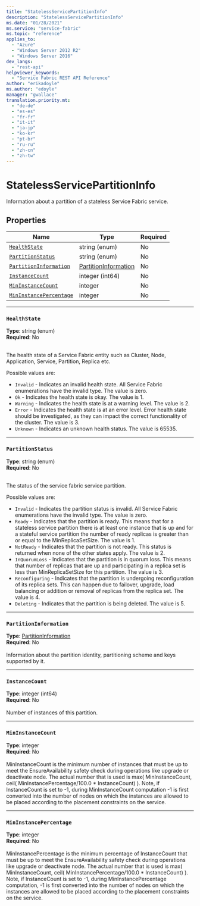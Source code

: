 ```yaml
---
title: "StatelessServicePartitionInfo"
description: "StatelessServicePartitionInfo"
ms.date: "01/28/2021"
ms.service: "service-fabric"
ms.topic: "reference"
applies_to: 
  - "Azure"
  - "Windows Server 2012 R2"
  - "Windows Server 2016"
dev_langs: 
  - "rest-api"
helpviewer_keywords: 
  - "Service Fabric REST API Reference"
author: "erikadoyle"
ms.author: "edoyle"
manager: "gwallace"
translation.priority.mt: 
  - "de-de"
  - "es-es"
  - "fr-fr"
  - "it-it"
  - "ja-jp"
  - "ko-kr"
  - "pt-br"
  - "ru-ru"
  - "zh-cn"
  - "zh-tw"
---
```

# StatelessServicePartitionInfo

Information about a partition of a stateless Service Fabric service.

## Properties
| Name | Type | Required |
| --- | --- | --- |
| [`HealthState`](#healthstate) | string (enum) | No |
| [`PartitionStatus`](#partitionstatus) | string (enum) | No |
| [`PartitionInformation`](#partitioninformation) | [PartitionInformation](sfclient-v80-model-partitioninformation.md) | No |
| [`InstanceCount`](#instancecount) | integer (int64) | No |
| [`MinInstanceCount`](#mininstancecount) | integer | No |
| [`MinInstancePercentage`](#mininstancepercentage) | integer | No |

____
### `HealthState`
__Type__: string (enum) <br/>
__Required__: No<br/>
<br/>


The health state of a Service Fabric entity such as Cluster, Node, Application, Service, Partition, Replica etc.

Possible values are: 

  - `Invalid` - Indicates an invalid health state. All Service Fabric enumerations have the invalid type. The value is zero.
  - `Ok` - Indicates the health state is okay. The value is 1.
  - `Warning` - Indicates the health state is at a warning level. The value is 2.
  - `Error` - Indicates the health state is at an error level. Error health state should be investigated, as they can impact the correct functionality of the cluster. The value is 3.
  - `Unknown` - Indicates an unknown health status. The value is 65535.



____
### `PartitionStatus`
__Type__: string (enum) <br/>
__Required__: No<br/>
<br/>


The status of the service fabric service partition.

Possible values are: 

  - `Invalid` - Indicates the partition status is invalid. All Service Fabric enumerations have the invalid type. The value is zero.
  - `Ready` - Indicates that the partition is ready. This means that for a stateless service partition there is at least one instance that is up and for a stateful service partition the number of ready replicas is greater than or equal to the MinReplicaSetSize. The value is 1.
  - `NotReady` - Indicates that the partition is not ready. This status is returned when none of the other states apply. The value is 2.
  - `InQuorumLoss` - Indicates that the partition is in quorum loss. This means that number of replicas that are up and participating in a replica set is less than MinReplicaSetSize for this partition. The value is 3.
  - `Reconfiguring` - Indicates that the partition is undergoing reconfiguration of its replica sets. This can happen due to failover, upgrade, load balancing or addition or removal of replicas from the replica set. The value is 4.
  - `Deleting` - Indicates that the partition is being deleted. The value is 5.



____
### `PartitionInformation`
__Type__: [PartitionInformation](sfclient-v80-model-partitioninformation.md) <br/>
__Required__: No<br/>
<br/>
Information about the partition identity, partitioning scheme and keys supported by it.

____
### `InstanceCount`
__Type__: integer (int64) <br/>
__Required__: No<br/>
<br/>
Number of instances of this partition.

____
### `MinInstanceCount`
__Type__: integer <br/>
__Required__: No<br/>
<br/>
MinInstanceCount is the minimum number of instances that must be up to meet the EnsureAvailability safety check during operations like upgrade or deactivate node.
The actual number that is used is max( MinInstanceCount, ceil( MinInstancePercentage/100.0 * InstanceCount) ).
Note, if InstanceCount is set to -1, during MinInstanceCount computation -1 is first converted into the number of nodes on which the instances are allowed to be placed according to the placement constraints on the service.


____
### `MinInstancePercentage`
__Type__: integer <br/>
__Required__: No<br/>
<br/>
MinInstancePercentage is the minimum percentage of InstanceCount that must be up to meet the EnsureAvailability safety check during operations like upgrade or deactivate node.
The actual number that is used is max( MinInstanceCount, ceil( MinInstancePercentage/100.0 * InstanceCount) ).
Note, if InstanceCount is set to -1, during MinInstancePercentage computation, -1 is first converted into the number of nodes on which the instances are allowed to be placed according to the placement constraints on the service.

